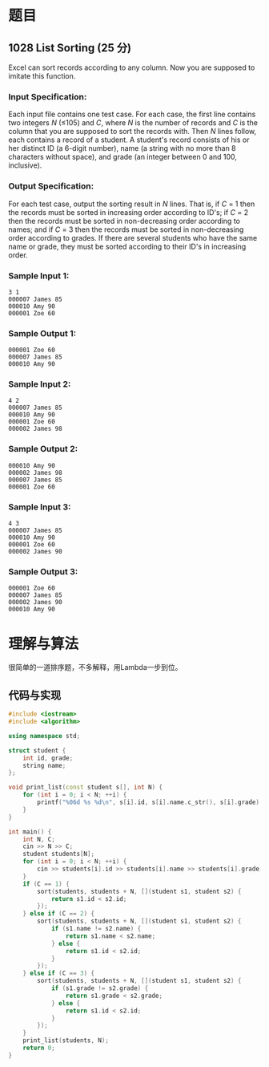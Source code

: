 # 题目

## 1028 List Sorting (25 分)

Excel can sort records according to any column. Now you are supposed to imitate this function.

### Input Specification:

Each input file contains one test case. For each case, the first line contains two integers *N* (≤105) and *C*, where *N* is the number of records and *C* is the column that you are supposed to sort the records with. Then *N* lines follow, each contains a record of a student. A student's record consists of his or her distinct ID (a 6-digit number), name (a string with no more than 8 characters without space), and grade (an integer between 0 and 100, inclusive).

### Output Specification:

For each test case, output the sorting result in *N* lines. That is, if *C* = 1 then the records must be sorted in increasing order according to ID's; if *C* = 2 then the records must be sorted in non-decreasing order according to names; and if *C* = 3 then the records must be sorted in non-decreasing order according to grades. If there are several students who have the same name or grade, they must be sorted according to their ID's in increasing order.

### Sample Input 1:

```in
3 1
000007 James 85
000010 Amy 90
000001 Zoe 60
```

### Sample Output 1:

```out
000001 Zoe 60
000007 James 85
000010 Amy 90
```

### Sample Input 2:

```in
4 2
000007 James 85
000010 Amy 90
000001 Zoe 60
000002 James 98
```

### Sample Output 2:

```out
000010 Amy 90
000002 James 98
000007 James 85
000001 Zoe 60
```

### Sample Input 3:

```in
4 3
000007 James 85
000010 Amy 90
000001 Zoe 60
000002 James 90
```

### Sample Output 3:

```out
000001 Zoe 60
000007 James 85
000002 James 90
000010 Amy 90
```

# 理解与算法

很简单的一道排序题，不多解释，用Lambda一步到位。

## 代码与实现

```cpp
#include <iostream>
#include <algorithm>

using namespace std;

struct student {
    int id, grade;
    string name;
};

void print_list(const student s[], int N) {
    for (int i = 0; i < N; ++i) {
        printf("%06d %s %d\n", s[i].id, s[i].name.c_str(), s[i].grade);
    }
}

int main() {
    int N, C;
    cin >> N >> C;
    student students[N];
    for (int i = 0; i < N; ++i) {
        cin >> students[i].id >> students[i].name >> students[i].grade;
    }
    if (C == 1) {
        sort(students, students + N, [](student s1, student s2) {
            return s1.id < s2.id;
        });
    } else if (C == 2) {
        sort(students, students + N, [](student s1, student s2) {
            if (s1.name != s2.name) {
                return s1.name < s2.name;
            } else {
                return s1.id < s2.id;
            }
        });
    } else if (C == 3) {
        sort(students, students + N, [](student s1, student s2) {
            if (s1.grade != s2.grade) {
                return s1.grade < s2.grade;
            } else {
                return s1.id < s2.id;
            }
        });
    }
    print_list(students, N);
    return 0;
}
```

